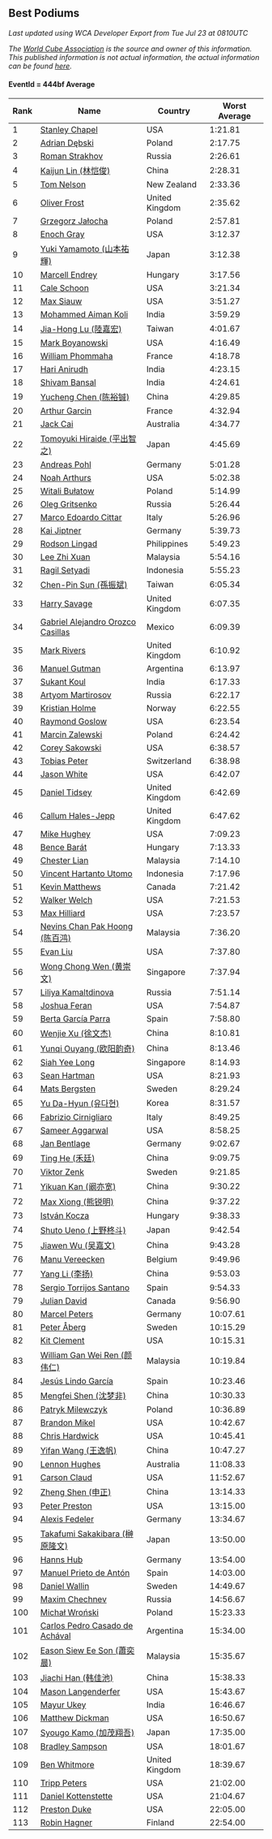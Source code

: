 ## Best Podiums

*Last updated using WCA Developer Export from Tue Jul 23 at 0810UTC*

*The [World Cube Association](https://www.worldcubeassociation.org) is the source and owner of this information. This published information is not actual information, the actual information can be found [here](https://www.worldcubeassociation.org/results).*

#### EventId = 444bf Average

|Rank|Name|Country|Worst Average|  
|--|--|--|--|  
|1|[Stanley Chapel](https://www.worldcubeassociation.org/persons/2016CHAP04)|USA|1:21.81|  
|2|[Adrian Dębski](https://www.worldcubeassociation.org/persons/2017DEBS01)|Poland|2:17.75|  
|3|[Roman Strakhov](https://www.worldcubeassociation.org/persons/2012STRA02)|Russia|2:26.61|  
|4|[Kaijun Lin (林恺俊)](https://www.worldcubeassociation.org/persons/2013LINK01)|China|2:28.31|  
|5|[Tom Nelson](https://www.worldcubeassociation.org/persons/2013NELS01)|New Zealand|2:33.36|  
|6|[Oliver Frost](https://www.worldcubeassociation.org/persons/2012FROS01)|United Kingdom|2:35.62|  
|7|[Grzegorz Jałocha](https://www.worldcubeassociation.org/persons/2012JALO01)|Poland|2:57.81|  
|8|[Enoch Gray](https://www.worldcubeassociation.org/persons/2012GRAY01)|USA|3:12.37|  
|9|[Yuki Yamamoto (山本祐輝)](https://www.worldcubeassociation.org/persons/2010YAMA04)|Japan|3:12.38|  
|10|[Marcell Endrey](https://www.worldcubeassociation.org/persons/2007ENDR01)|Hungary|3:17.56|  
|11|[Cale Schoon](https://www.worldcubeassociation.org/persons/2014SCHO02)|USA|3:21.34|  
|12|[Max Siauw](https://www.worldcubeassociation.org/persons/2017SIAU02)|USA|3:51.27|  
|13|[Mohammed Aiman Koli](https://www.worldcubeassociation.org/persons/2017KOLI01)|India|3:59.29|  
|14|[Jia-Hong Lu (陸嘉宏)](https://www.worldcubeassociation.org/persons/2007LUJI01)|Taiwan|4:01.67|  
|15|[Mark Boyanowski](https://www.worldcubeassociation.org/persons/2014BOYA01)|USA|4:16.49|  
|16|[William Phommaha](https://www.worldcubeassociation.org/persons/2015PHOM01)|France|4:18.78|  
|17|[Hari Anirudh](https://www.worldcubeassociation.org/persons/2013ANIR01)|India|4:23.15|  
|18|[Shivam Bansal](https://www.worldcubeassociation.org/persons/2011BANS02)|India|4:24.61|  
|19|[Yucheng Chen (陈裕铖)](https://www.worldcubeassociation.org/persons/2015CHEN49)|China|4:29.85|  
|20|[Arthur Garcin](https://www.worldcubeassociation.org/persons/2014GARC27)|France|4:32.94|  
|21|[Jack Cai](https://www.worldcubeassociation.org/persons/2014CAIJ02)|Australia|4:34.77|  
|22|[Tomoyuki Hiraide (平出智之)](https://www.worldcubeassociation.org/persons/2012HIRA01)|Japan|4:45.69|  
|23|[Andreas Pohl](https://www.worldcubeassociation.org/persons/2012POHL01)|Germany|5:01.28|  
|24|[Noah Arthurs](https://www.worldcubeassociation.org/persons/2012ARTH01)|USA|5:02.38|  
|25|[Witali Bułatow](https://www.worldcubeassociation.org/persons/2015BUAT01)|Poland|5:14.99|  
|26|[Oleg Gritsenko](https://www.worldcubeassociation.org/persons/2011GRIT01)|Russia|5:26.44|  
|27|[Marco Edoardo Cittar](https://www.worldcubeassociation.org/persons/2015CITT01)|Italy|5:26.96|  
|28|[Kai Jiptner](https://www.worldcubeassociation.org/persons/2007JIPT01)|Germany|5:39.73|  
|29|[Rodson Lingad](https://www.worldcubeassociation.org/persons/2011LING02)|Philippines|5:49.23|  
|30|[Lee Zhi Xuan](https://www.worldcubeassociation.org/persons/2017XUAN03)|Malaysia|5:54.16|  
|31|[Ragil Setyadi](https://www.worldcubeassociation.org/persons/2011SETY02)|Indonesia|5:55.23|  
|32|[Chen-Pin Sun (孫振斌)](https://www.worldcubeassociation.org/persons/2017SUNC03)|Taiwan|6:05.34|  
|33|[Harry Savage](https://www.worldcubeassociation.org/persons/2013SAVA01)|United Kingdom|6:07.35|  
|34|[Gabriel Alejandro Orozco Casillas](https://www.worldcubeassociation.org/persons/2008CASI01)|Mexico|6:09.39|  
|35|[Mark Rivers](https://www.worldcubeassociation.org/persons/2015RIVE05)|United Kingdom|6:10.92|  
|36|[Manuel Gutman](https://www.worldcubeassociation.org/persons/2017GUTM01)|Argentina|6:13.97|  
|37|[Sukant Koul](https://www.worldcubeassociation.org/persons/2014KOUL01)|India|6:17.33|  
|38|[Artyom Martirosov](https://www.worldcubeassociation.org/persons/2016MART29)|Russia|6:22.17|  
|39|[Kristian Holme](https://www.worldcubeassociation.org/persons/2013HOLM01)|Norway|6:22.55|  
|40|[Raymond Goslow](https://www.worldcubeassociation.org/persons/2014GOSL01)|USA|6:23.54|  
|41|[Marcin Zalewski](https://www.worldcubeassociation.org/persons/2011ZALE02)|Poland|6:24.42|  
|42|[Corey Sakowski](https://www.worldcubeassociation.org/persons/2011SAKO01)|USA|6:38.57|  
|43|[Tobias Peter](https://www.worldcubeassociation.org/persons/2014PETE03)|Switzerland|6:38.98|  
|44|[Jason White](https://www.worldcubeassociation.org/persons/2016WHIT16)|USA|6:42.07|  
|45|[Daniel Tidsey](https://www.worldcubeassociation.org/persons/2016TIDS01)|United Kingdom|6:42.69|  
|46|[Callum Hales-Jepp](https://www.worldcubeassociation.org/persons/2012HALE01)|United Kingdom|6:47.62|  
|47|[Mike Hughey](https://www.worldcubeassociation.org/persons/2007HUGH01)|USA|7:09.23|  
|48|[Bence Barát](https://www.worldcubeassociation.org/persons/2008BARA01)|Hungary|7:13.33|  
|49|[Chester Lian](https://www.worldcubeassociation.org/persons/2009LIAN03)|Malaysia|7:14.10|  
|50|[Vincent Hartanto Utomo](https://www.worldcubeassociation.org/persons/2010UTOM01)|Indonesia|7:17.96|  
|51|[Kevin Matthews](https://www.worldcubeassociation.org/persons/2010MATT02)|Canada|7:21.42|  
|52|[Walker Welch](https://www.worldcubeassociation.org/persons/2011WELC01)|USA|7:21.53|  
|53|[Max Hilliard](https://www.worldcubeassociation.org/persons/2015HILL09)|USA|7:23.57|  
|54|[Nevins Chan Pak Hoong (陈百鸿)](https://www.worldcubeassociation.org/persons/2010CHAN20)|Malaysia|7:36.20|  
|55|[Evan Liu](https://www.worldcubeassociation.org/persons/2009LIUE01)|USA|7:37.80|  
|56|[Wong Chong Wen (黄崇文)](https://www.worldcubeassociation.org/persons/2014WENW01)|Singapore|7:37.94|  
|57|[Liliya Kamaltdinova](https://www.worldcubeassociation.org/persons/2012KAMA01)|Russia|7:51.14|  
|58|[Joshua Feran](https://www.worldcubeassociation.org/persons/2011FERA01)|USA|7:54.87|  
|59|[Berta García Parra](https://www.worldcubeassociation.org/persons/2014PARR02)|Spain|7:58.80|  
|60|[Wenjie Xu (徐文杰)](https://www.worldcubeassociation.org/persons/2016XUWE02)|China|8:10.81|  
|61|[Yunqi Ouyang (欧阳韵奇)](https://www.worldcubeassociation.org/persons/2007YUNQ01)|China|8:13.46|  
|62|[Siah Yee Long](https://www.worldcubeassociation.org/persons/2015LONG01)|Singapore|8:14.93|  
|63|[Sean Hartman](https://www.worldcubeassociation.org/persons/2016HART02)|USA|8:21.93|  
|64|[Mats Bergsten](https://www.worldcubeassociation.org/persons/2008BERG04)|Sweden|8:29.24|  
|65|[Yu Da-Hyun (유다현)](https://www.worldcubeassociation.org/persons/2008YUDA01)|Korea|8:31.57|  
|66|[Fabrizio Cirnigliaro](https://www.worldcubeassociation.org/persons/2008CIRN01)|Italy|8:49.25|  
|67|[Sameer Aggarwal](https://www.worldcubeassociation.org/persons/2017AGGA01)|USA|8:58.25|  
|68|[Jan Bentlage](https://www.worldcubeassociation.org/persons/2010BENT01)|Germany|9:02.67|  
|69|[Ting He (禾廷)](https://www.worldcubeassociation.org/persons/2015HETI01)|China|9:09.75|  
|70|[Viktor Zenk](https://www.worldcubeassociation.org/persons/2016ZENK01)|Sweden|9:21.85|  
|71|[Yikuan Kan (阚亦宽)](https://www.worldcubeassociation.org/persons/2015KANY01)|China|9:30.22|  
|72|[Max Xiong (熊锐明)](https://www.worldcubeassociation.org/persons/2015XION03)|China|9:37.22|  
|73|[István Kocza](https://www.worldcubeassociation.org/persons/2005KOCZ01)|Hungary|9:38.33|  
|74|[Shuto Ueno (上野柊斗)](https://www.worldcubeassociation.org/persons/2008UENO01)|Japan|9:42.54|  
|75|[Jiawen Wu (吴嘉文)](https://www.worldcubeassociation.org/persons/2010WUJI01)|China|9:43.28|  
|76|[Manu Vereecken](https://www.worldcubeassociation.org/persons/2010VERE01)|Belgium|9:49.96|  
|77|[Yang Li (李扬)](https://www.worldcubeassociation.org/persons/2012LIYA01)|China|9:53.03|  
|78|[Sergio Torrijos Santano](https://www.worldcubeassociation.org/persons/2013SANT13)|Spain|9:54.33|  
|79|[Julian David](https://www.worldcubeassociation.org/persons/2010DAVI06)|Canada|9:56.90|  
|80|[Marcel Peters](https://www.worldcubeassociation.org/persons/2012PETE03)|Germany|10:07.61|  
|81|[Peter Åberg](https://www.worldcubeassociation.org/persons/2013ABER01)|Sweden|10:15.29|  
|82|[Kit Clement](https://www.worldcubeassociation.org/persons/2008CLEM01)|USA|10:15.31|  
|83|[William Gan Wei Ren (颜伟仁)](https://www.worldcubeassociation.org/persons/2014RENW01)|Malaysia|10:19.84|  
|84|[Jesús Lindo García](https://www.worldcubeassociation.org/persons/2013GARC08)|Spain|10:23.46|  
|85|[Mengfei Shen (沈梦非)](https://www.worldcubeassociation.org/persons/2018SHEN07)|China|10:30.33|  
|86|[Patryk Milewczyk](https://www.worldcubeassociation.org/persons/2014MILE01)|Poland|10:36.89|  
|87|[Brandon Mikel](https://www.worldcubeassociation.org/persons/2011MIKE01)|USA|10:42.67|  
|88|[Chris Hardwick](https://www.worldcubeassociation.org/persons/2003HARD01)|USA|10:45.41|  
|89|[Yifan Wang (王逸帆)](https://www.worldcubeassociation.org/persons/2017WANY29)|China|10:47.27|  
|90|[Lennon Hughes](https://www.worldcubeassociation.org/persons/2017HUGH04)|Australia|11:08.33|  
|91|[Carson Claud](https://www.worldcubeassociation.org/persons/2015CLAU02)|USA|11:52.67|  
|92|[Zheng Shen (申正)](https://www.worldcubeassociation.org/persons/2017SHEN06)|China|13:14.33|  
|93|[Peter Preston](https://www.worldcubeassociation.org/persons/2017PRES02)|USA|13:15.00|  
|94|[Alexis Fedeler](https://www.worldcubeassociation.org/persons/2015FEDE01)|Germany|13:34.67|  
|95|[Takafumi Sakakibara (榊原隆文)](https://www.worldcubeassociation.org/persons/2017SAKA04)|Japan|13:50.00|  
|96|[Hanns Hub](https://www.worldcubeassociation.org/persons/2013HUBH01)|Germany|13:54.00|  
|97|[Manuel Prieto de Antón](https://www.worldcubeassociation.org/persons/2015ANTO04)|Spain|14:03.00|  
|98|[Daniel Wallin](https://www.worldcubeassociation.org/persons/2013WALL03)|Sweden|14:49.67|  
|99|[Maxim Chechnev](https://www.worldcubeassociation.org/persons/2011CHEC01)|Russia|14:56.67|  
|100|[Michał Wroński](https://www.worldcubeassociation.org/persons/2015WRON01)|Poland|15:23.33|  
|101|[Carlos Pedro Casado de Achával](https://www.worldcubeassociation.org/persons/2012ACHA01)|Argentina|15:34.00|  
|102|[Eason Siew Ee Son (蕭奕晨)](https://www.worldcubeassociation.org/persons/2009SIEW02)|Malaysia|15:35.67|  
|103|[Jiachi Han (韩佳池)](https://www.worldcubeassociation.org/persons/2014HANJ02)|China|15:38.33|  
|104|[Mason Langenderfer](https://www.worldcubeassociation.org/persons/2013LANG03)|USA|15:43.67|  
|105|[Mayur Ukey](https://www.worldcubeassociation.org/persons/2014UKEY01)|India|16:46.67|  
|106|[Matthew Dickman](https://www.worldcubeassociation.org/persons/2013DICK01)|USA|16:50.67|  
|107|[Syougo Kamo (加茂翔吾)](https://www.worldcubeassociation.org/persons/2015KAMO01)|Japan|17:35.00|  
|108|[Bradley Sampson](https://www.worldcubeassociation.org/persons/2008SAMP01)|USA|18:01.67|  
|109|[Ben Whitmore](https://www.worldcubeassociation.org/persons/2009WHIT01)|United Kingdom|18:39.67|  
|110|[Tripp Peters](https://www.worldcubeassociation.org/persons/2017PETE04)|USA|21:02.00|  
|111|[Daniel Kottenstette](https://www.worldcubeassociation.org/persons/2012KOTT01)|USA|21:04.67|  
|112|[Preston Duke](https://www.worldcubeassociation.org/persons/2018DUKE01)|USA|22:05.00|  
|113|[Robin Hagner](https://www.worldcubeassociation.org/persons/2017HAGN02)|Finland|22:54.00|  
